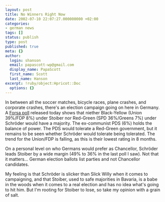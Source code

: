 ```yaml
---
layout: post
title: No Winners Right Now
date: 2002-07-10 22:07:27.000000000 +02:00
categories:
- german news
tags: []
status: publish
type: post
published: true
meta: {}
author:
  login: shanson
  email: papascott-wp@gmail.com
  display_name: PapaScott
  first_name: Scott
  last_name: Hanson
excerpt: !ruby/object:Hpricot::Doc
  options: {}
---
```

<p>In between all the soccer matches, bicycle races, plane crashes, and corporate crashes, there's an election campaign going on here in Germany. A <a href="http://www.faz.net/IN/INtemplates/faznet/default.asp?tpl=event/content.asp&amp;doc={8D7210F2-C0EB-48EE-9FDF-3CECAA80B276}&amp;rub={B14F8BC8-7A2B-47C8-ABC9-226E5D69CB15}">Forsa poll</a> released today shows that niether Black-Yellow (Union 39%/FDP 8%) under Stoiber nor Red-Green (SPD 36%/Greens 7%) under Schröder would have a majority.  The ex-communist PDS (6%) holds the balance of power. The PDS would tolerate a Red-Green government, but it remains to be seen whether Schröder would tolerate being tolerated. The trend for the Union/FDP is falling, as this is their lowest rating in 8 months. </p>
<p>On a personal level on who Germans would prefer as Chancellor, Schröder leads Stoiber by a wide margin (49% to 36% in the last poll I saw). Not that it matters... German election ballots list parties and not Chancellor candidates.</p>
<p>My feeling is that Schröder is slicker than Slick Willy when it comes to campaigning, and that Stoiber, used to safe majorities in Bavaria, is a babe in the woods when it comes to a real election and has no idea what's going to hit him. But I'm rooting for Stoiber to lose, so take my opinion with a grain of salt.</p>
